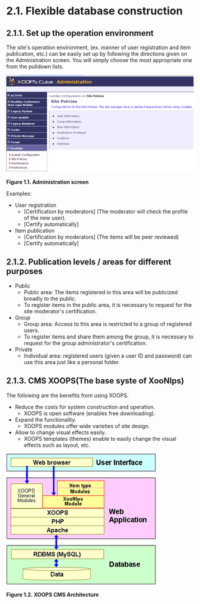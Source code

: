 # 2.1. Flexible database construction

## 2.1.1. Set up the operation environment <a id="2-1-1-set-up-the-operation-environment"></a>

The site's operation environment, \(ex. manner of user registration and item publication, etc.\) can be easily set up by following the directions given on the Administration screen. You will simply choose the most appropriate one from the pulldown lists.

![Administration screen](../../.gitbook/assets/overview01.png)

**Figure 1.1. Administration screen**

Examples:

* User registration
  * \[Certification by moderators\] \(The moderator will check the profile of the new user\).
  * \[Certify automatically\]
* Item publication
  * \[Certification by moderators\] \(The items will be peer reviewed\)
  * \[Certify automatically\]

## 2.1.2. Publication levels / areas for different purposes <a id="2-1-2-publication-levels-areas-for-different-purposes"></a>

* Public
  * Public area: The items registered in this area will be publicized broadly to the public.
  * To register items in the public area, it is necessary to request for the site moderator's certification.
* Group
  * Group area: Access to this area is restricted to a group of registered users.
  * To register items and share them among the group, it is necessary to request for the group administrator's certification.
* Private
  * Individual area: registered users \(given a user ID and password\) can use this area just like a personal folder.

## 2.1.3. CMS XOOPS\(The base syste of XooNIps\) <a id="2-1-3-cms-xoops-the-base-syste-of-xoonips"></a>

The following are the benefits from using XOOPS.

* Reduce the costs for system construction and operation.
  * XOOPS is open software \(enables free downloading\).
* Expand the functionality.
  * XOOPS modules offer wide varieties of site design.
* Allow to change visual effects easily.
  * XOOPS templates \(themes\) enable to easily change the visual effects such as layout, etc.

![CMS system](../../.gitbook/assets/overview02.png)

**Figure 1.2. XOOPS CMS Architecture**

